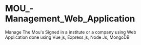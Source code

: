 # MOU_-Management_Web_Application
Manage The Mou's Signed in a institute or a company using Web Application done using Vue js, Express js, Node Js, MongoDB
